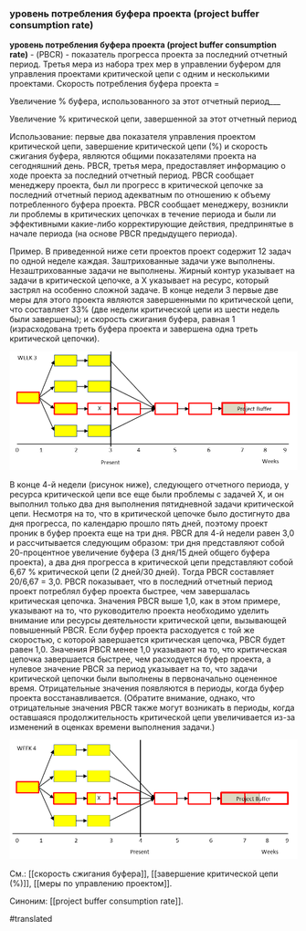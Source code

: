 ### уровень потребления буфера проекта (project buffer consumption rate)

**уровень потребления буфера проекта (project buffer consumption rate)** - (PBCR) - показатель прогресса проекта за последний отчетный период. Третья мера из набора трех мер в управлении буфером для управления проектами критической цепи с одним и несколькими проектами. Скорость потребления буфера проекта =

Увеличение % буфера, использованного за этот отчетный период\_\_\_

Увеличение % критической цепи, завершенной за этот отчетный период

Использование: первые два показателя управления проектом критической цепи, завершение критической цепи (%) и скорость сжигания буфера, являются общими показателями проекта на сегодняшний день. PBCR, третья мера, предоставляет информацию о ходе проекта за последний отчетный период. PBCR сообщает менеджеру проекта, был ли прогресс в критической цепочке за последний отчетный период адекватным по отношению к объему потребленного буфера проекта. PBCR сообщает менеджеру, возникли ли проблемы в критических цепочках в течение периода и были ли эффективными какие-либо корректирующие действия, предпринятые в начале периода (на основе PBCR предыдущего периода).

Пример. В приведенной ниже сети проектов проект содержит 12 задач по одной неделе каждая. Заштрихованные задачи уже выполнены. Незаштрихованные задачи не выполнены. Жирный контур указывает на задачи в критической цепочке, а X указывает на ресурс, который застрял на особенно сложной задаче. В конце недели 3 первые две меры для этого проекта являются завершенными по критической цепи, что составляет 33% (две недели критической цепи из шести недель были завершены); и скорость сжигания буфера, равная 1 (израсходована треть буфера проекта и завершена одна треть критической цепочки).

![](images/image54.png)

В конце 4-й недели (рисунок ниже), следующего отчетного периода, у ресурса критической цепи все еще были проблемы с задачей X, и он выполнил только два дня выполнения пятидневной задачи критической цепи. Несмотря на то, что в критической цепочке было достигнуто два дня прогресса, по календарю прошло пять дней, поэтому проект проник в буфер проекта еще на три дня. PBCR для 4-й недели равен 3,0 и рассчитывается следующим образом: три дня представляют собой 20-процентное увеличение буфера (3 дня/15 дней общего буфера проекта), а два дня прогресса в критической цепи представляют собой 6,67 % критической цепи (2 дней/30 дней). Тогда PBCR составляет 20/6,67 = 3,0. PBCR показывает, что в последний отчетный период проект потреблял буфер проекта быстрее, чем завершалась критическая цепочка. Значения PBCR выше 1,0, как в этом примере, указывают на то, что руководителю проекта необходимо уделить внимание или ресурсы деятельности критической цепи, вызывающей повышенный PBCR. Если буфер проекта расходуется с той же скоростью, с которой завершается критическая цепочка, PBCR будет равен 1,0. Значения PBCR менее 1,0 указывают на то, что критическая цепочка завершается быстрее, чем расходуется буфер проекта, а нулевое значение PBCR за период указывает на то, что задачи критической цепочки были выполнены в первоначально оцененное время. Отрицательные значения появляются в периоды, когда буфер проекта восстанавливается. (Обратите внимание, однако, что отрицательные значения PBCR также могут возникать в периоды, когда оставшаяся продолжительность критической цепи увеличивается из-за изменений в оценках времени выполнения задачи.)

![](images/image40.png)

См.: [[скорость сжигания буфера]], [[завершение критической цепи (%)]], [[меры по управлению проектом]].

Синоним: [[project buffer consumption rate]].

#translated
